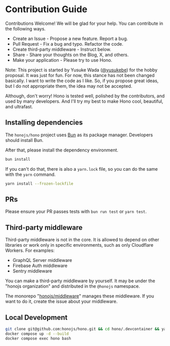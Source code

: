 # Contribution Guide

Contributions Welcome! We will be glad for your help. You can contribute in the
following ways.

- Create an Issue - Propose a new feature. Report a bug.
- Pull Request - Fix a bug and typo. Refactor the code.
- Create third-party middleware - Instruct below.
- Share - Share your thoughts on the Blog, X, and others.
- Make your application - Please try to use Hono.

Note: This project is started by Yusuke Wada
([@yusukebe](https://github.com/yusukebe)) for the hobby proposal. It was just
for fun. For now, this stance has not been changed basically. I want to write
the code as I like. So, if you propose great ideas, but I do not appropriate
them, the idea may not be accepted.

Although, don't worry! Hono is tested well, polished by the contributors, and
used by many developers. And I'll try my best to make Hono cool, beautiful, and
ultrafast.

## Installing dependencies

The `honojs/hono` project uses [Bun](https://bun.sh/) as its package manager.
Developers should install Bun.

After that, please install the dependency environment.

```bash
bun install
```

If you can't do that, there is also a `yarn.lock` file, so you can do the same
with the `yarn` command.

```bash
yarn install --frozen-lockfile
```

## PRs

Please ensure your PR passes tests with `bun run test` or `yarn test`.

## Third-party middleware

Third-party middleware is not in the core. It is allowed to depend on other
libraries or work only in specific environments, such as only Cloudflare
Workers. For examples:

- GraphQL Server middleware
- Firebase Auth middleware
- Sentry middleware

You can make a third-party middleware by yourself. It may be under the "honojs
organization" and distributed in the `@honojs` namespace.

The monorepo "[honojs/middleware](https://github.com/honojs/middleware)" manages
these middleware. If you want to do it, create the issue about your middleware.

## Local Development

```bash
git clone git@github.com:honojs/hono.git && cd hono/.devcontainer && yarn install --frozen-lockfile
docker compose up -d --build
docker compose exec hono bash
```
